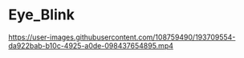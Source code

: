 # Eye_Blink



https://user-images.githubusercontent.com/108759490/193709554-da922bab-b10c-4925-a0de-098437654895.mp4



